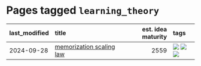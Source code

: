 # Pages tagged `learning_theory`

|last_modified|title|est. idea maturity|tags
|:---|:---|---:|:---|
|2024-09-28|[memorization scaling law](../memorization_scaling_law.md)|2559|[![](https://img.shields.io/badge/tag-experimental-77485f)](../tags/experimental.md) [![](https://img.shields.io/badge/tag-learning_theory-b5ec2c)](../tags/learning_theory.md) [![](https://img.shields.io/badge/tag-scaling-f76896)](../tags/scaling.md)|